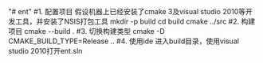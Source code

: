 "# ent"
#1. 配置项目
 假设机器上已经安装了cmake 3及visual studio 2010等开发工具，并安装了NSIS打包工具
mkdir -p build
cd build
cmake ../src
#2. 构建项目
cmake --build .
#3. 切换构建类型
cmake -D CMAKE_BUILD_TYPE=Release ..
#4. 使用ide
进入build目录，使用visual studio 2010打开ent.sln
